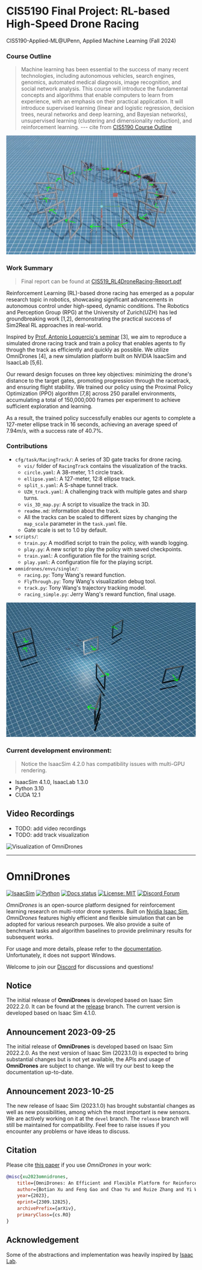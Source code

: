 # CIS5190 Final Project: **RL-based High-Speed Drone Racing**
CIS5190-Applied-ML@UPenn, Applied Machine Learning (Fall 2024)

### Course Outline
> Machine learning has been essential to the success of many recent technologies, including autonomous vehicles, search engines, genomics, automated medical diagnosis, image recognition, and social network analysis. This course will introduce the fundamental concepts and algorithms that enable computers to learn from experience, with an emphasis on their practical application. It will introduce supervised learning (linear and logistic regression, decision trees, neural networks and deep learning, and Bayesian networks), unsupervised learning (clustering and dimensionality reduction), and reinforcement learning. --- cite from [CIS5190 Course Outline](https://www.seas.upenn.edu/~cis5190/fall2024/)

![ellipse track](project_videos/Ellipse%20Track.png)


### Work Summary
> Final report can be found at [CIS519_RL4DroneRacing-Report.pdf](./CIS519_RL4DroneRacing-Report.pdf)


Reinforcement Learning (RL)-based drone racing has emerged as a popular research topic in robotics, showcasing significant advancements in autonomous control under high-speed, dynamic conditions. The Robotics and Perception Group (RPG) at the University of Zurich(UZH) has led groundbreaking work [1,2], demonstrating the practical success of Sim2Real RL approaches in real-world.

Inspired by [Prof. Antonio Loquercio's seminar](https://www.grasp.upenn.edu/events/fall-2024-grasp-on-robotics-antonio-loquercio/) [3], we aim to reproduce a simulated drone racing track and train a policy that enables agents to fly through the track as efficiently and quickly as possible. We utilize OmniDrones [4], a new simulation platform built on NVIDIA IsaacSim and IsaacLab [5,6].

Our reward design focuses on three key objectives: minimizing the drone's distance to the target gates, promoting progression through the racetrack, and ensuring flight stability. We trained our policy using the Proximal Policy Optimization (PPO) algorithm [7,8] across 250 parallel environments, accumulating a total of 150,000,000 frames per experiment to achieve sufficient exploration and learning.

As a result, the trained policy successfully enables our agents to complete a 127-meter ellipse track in 16 seconds, achieving an average speed of $7.94 m/s$, with a success rate of $40.7\%$.


### Contributions
- `cfg/task/RacingTrack/`: A series of 3D gate tracks for drone racing. 
    - `vis/` folder of `RacingTrack` contains the visualization of the tracks.
    - `circle.yaml`: A 38-meter, 1:1 circle track.
    - `ellipse.yaml`: A 127-meter, 12:8 ellipse track.
    - `split_s.yaml`: A S-shape tunnel track.
    - `UZH_track.yaml`: A challenging track with multiple gates and sharp turns.
    - `vis_3D_map.py`: A script to visualize the track in 3D.
    - `readme.md`: information about the track.
    - All the tracks can be scaled to different sizes by changing the `map_scale` parameter in the `task.yaml` file.
    - Gate scale is set to 1.0 by default.
- `scripts/`:
    - `train.py`: A modified script to train the policy, with wandb logging.
    - `play.py`: A new script to play the policy with saved checkpoints.
    - `train.yaml`: A configuration file for the training script.
    - `play.yaml`: A configuration file for the playing script.
- `omnidrones/envs/single/`:
    - `racing.py`: Tony Wang's reward function.
    - `FlyThrough.py`: Tony Wang's visualization debug tool.
    - `track.py`: Tony Wang's trajectory tracking model. 
    - `racing_simple.py`: Jerry Wang's reward function, final usage. 

![UZH track](project_videos/UZH_track.png)

### Current development environment: 
> Notice the IsaacSim 4.2.0 has compatibility issues with multi-GPU rendering.
- IsaacSim 4.1.0, IsaacLab 1.3.0
- Python 3.10
- CUDA 12.1

## Video Recordings
- TODO: add video recordings
- TODO: add track visualization

![Visualization of OmniDrones](docs/source/_static/visualization.jpg)

---

# OmniDrones

[![IsaacSim](https://img.shields.io/badge/Isaac%20Sim-4.1.0-orange.svg)](https://docs.omniverse.nvidia.com/app_isaacsim/app_isaacsim/overview.html)
[![Python](https://img.shields.io/badge/python-3.10-blue.svg)](https://docs.python.org/3/whatsnew/3.7.html)
[![Docs status](https://img.shields.io/badge/docs-passing-brightgreen.svg)](https://omnidrones.readthedocs.io/en/latest/)
[![License: MIT](https://img.shields.io/badge/License-MIT-yellow.svg)](https://opensource.org/licenses/MIT)
[![Discord Forum](https://dcbadge.vercel.app/api/server/J4QvXR6tQj)](https://discord.gg/J4QvXR6tQj)

*OmniDrones* is an open-source platform designed for reinforcement learning research on multi-rotor drone systems. Built on [Nvidia Isaac Sim](https://docs.omniverse.nvidia.com/app_isaacsim/app_isaacsim/overview.html), *OmniDrones* features highly efficient and flexible simulation that can be adopted for various research purposes. We also provide a suite of benchmark tasks and algorithm baselines to provide preliminary results for subsequent works.

For usage and more details, please refer to the [documentation](https://omnidrones.readthedocs.io/en/latest/). Unfortunately, it does not support Windows.

Welcome to join our [Discord](https://discord.gg/J4QvXR6tQj) for discussions and questions!

## Notice

The initial release of **OmniDrones** is developed based on Isaac Sim 2022.2.0. It can be found at the [release](https://github.com/btx0424/OmniDrones/tree/release) branch. The current version is developed based on Isaac Sim 4.1.0.

## Announcement 2023-09-25

The initial release of **OmniDrones** is developed based on Isaac Sim 2022.2.0. As the next version of
Isaac Sim (2023.1.0) is expected to bring substantial changes but is not yet available, the APIs and usage
of **OmniDrones** are subject to change. We will try our best to keep the documentation up-to-date.

## Announcement 2023-10-25

The new release of Isaac Sim (2023.1.0) has brought substantial changes as well as new possibilities, among
which the most important is new sensors. We are actively working on it at the `devel` branch. The `release`
branch will still be maintained for compatibility. Feel free to raise issues if you encounter any problems
or have ideas to discuss.

## Citation

Please cite [this paper](https://arxiv.org/abs/2309.12825) if you use *OmniDrones* in your work:

```bibtex
@misc{xu2023omnidrones,
    title={OmniDrones: An Efficient and Flexible Platform for Reinforcement Learning in Drone Control},
    author={Botian Xu and Feng Gao and Chao Yu and Ruize Zhang and Yi Wu and Yu Wang},
    year={2023},
    eprint={2309.12825},
    archivePrefix={arXiv},
    primaryClass={cs.RO}
}
```

## Acknowledgement

Some of the abstractions and implementation was heavily inspired by [Isaac Lab](https://github.com/isaac-sim/IsaacLab).
